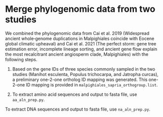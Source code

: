 # Merge phylogenomic data from two studies

We combined the phylogenomic data from Cai et al. 2019 (Widespread ancient whole‐genome duplications in Malpighiales coincide with Eocene global climatic upheaval) and Cai et al. 2021 (The perfect storm: gene tree estimation error, incomplete lineage sorting, and ancient gene flow explain the most recalcitrant ancient angiosperm clade, Malpighiales) with the following steps.

1. Based on the gene IDs of three species commonly sampled in the two studies (Manihot esculenta, Populus trichocarpa, and Jatropha curcas), a preliminary one-2-one ortholog ID mapping was generated. This one-2-one ID mapping is provided in `malpighiales_sapria_orthogroup.list`.

2. To extract amino acid sequences and output to fasta file, use `aa_aln_prep.py`.

To extract DNA sequences and output to fasta file, use `na_aln_prep.py`.
